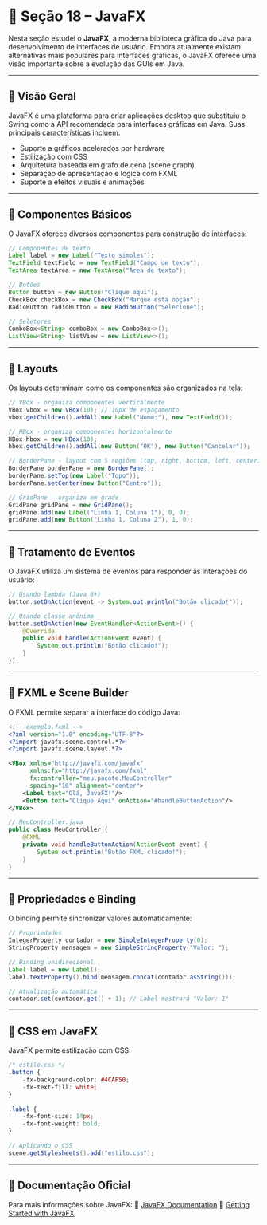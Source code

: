 # 📌 Seção 18 – JavaFX

Nesta seção estudei o **JavaFX**, a moderna biblioteca gráfica do Java para desenvolvimento de interfaces de usuário. Embora atualmente existam alternativas mais populares para interfaces gráficas, o JavaFX oferece uma visão importante sobre a evolução das GUIs em Java.

---

## 🔹 Visão Geral

JavaFX é uma plataforma para criar aplicações desktop que substituiu o Swing como a API recomendada para interfaces gráficas em Java. Suas principais características incluem:

- Suporte a gráficos acelerados por hardware
- Estilização com CSS
- Arquitetura baseada em grafo de cena (scene graph)
- Separação de apresentação e lógica com FXML
- Suporte a efeitos visuais e animações

---

## 🔹 Componentes Básicos

O JavaFX oferece diversos componentes para construção de interfaces:

```java
// Componentes de texto
Label label = new Label("Texto simples");
TextField textField = new TextField("Campo de texto");
TextArea textArea = new TextArea("Área de texto");

// Botões
Button button = new Button("Clique aqui");
CheckBox checkBox = new CheckBox("Marque esta opção");
RadioButton radioButton = new RadioButton("Selecione");

// Seletores
ComboBox<String> comboBox = new ComboBox<>();
ListView<String> listView = new ListView<>();
```

---

## 🔹 Layouts

Os layouts determinam como os componentes são organizados na tela:

```java
// VBox - organiza componentes verticalmente
VBox vbox = new VBox(10); // 10px de espaçamento
vbox.getChildren().addAll(new Label("Nome:"), new TextField());

// HBox - organiza componentes horizontalmente 
HBox hbox = new HBox(10);
hbox.getChildren().addAll(new Button("OK"), new Button("Cancelar"));

// BorderPane - layout com 5 regiões (top, right, bottom, left, center)
BorderPane borderPane = new BorderPane();
borderPane.setTop(new Label("Topo"));
borderPane.setCenter(new Button("Centro"));

// GridPane - organiza em grade
GridPane gridPane = new GridPane();
gridPane.add(new Label("Linha 1, Coluna 1"), 0, 0);
gridPane.add(new Button("Linha 1, Coluna 2"), 1, 0);
```

---

## 🔹 Tratamento de Eventos

O JavaFX utiliza um sistema de eventos para responder às interações do usuário:

```java
// Usando lambda (Java 8+)
button.setOnAction(event -> System.out.println("Botão clicado!"));

// Usando classe anônima
button.setOnAction(new EventHandler<ActionEvent>() {
    @Override
    public void handle(ActionEvent event) {
        System.out.println("Botão clicado!");
    }
});
```

---

## 🔹 FXML e Scene Builder

O FXML permite separar a interface do código Java:

```xml
<!-- exemplo.fxml -->
<?xml version="1.0" encoding="UTF-8"?>
<?import javafx.scene.control.*?>
<?import javafx.scene.layout.*?>

<VBox xmlns="http://javafx.com/javafx"
      xmlns:fx="http://javafx.com/fxml"
      fx:controller="meu.pacote.MeuController"
      spacing="10" alignment="center">
    <Label text="Olá, JavaFX!"/>
    <Button text="Clique Aqui" onAction="#handleButtonAction"/>
</VBox>
```

```java
// MeuController.java
public class MeuController {
    @FXML
    private void handleButtonAction(ActionEvent event) {
        System.out.println("Botão FXML clicado!");
    }
}
```

---

## 🔹 Propriedades e Binding

O binding permite sincronizar valores automaticamente:

```java
// Propriedades
IntegerProperty contador = new SimpleIntegerProperty(0);
StringProperty mensagem = new SimpleStringProperty("Valor: ");

// Binding unidirecional
Label label = new Label();
label.textProperty().bind(mensagem.concat(contador.asString()));

// Atualização automática
contador.set(contador.get() + 1); // Label mostrará "Valor: 1"
```

---

## 🔹 CSS em JavaFX

JavaFX permite estilização com CSS:

```css
/* estilo.css */
.button {
    -fx-background-color: #4CAF50;
    -fx-text-fill: white;
}

.label {
    -fx-font-size: 14px;
    -fx-font-weight: bold;
}
```

```java
// Aplicando o CSS
scene.getStylesheets().add("estilo.css");
```

---

## 📂 Documentação Oficial
Para mais informações sobre JavaFX:
🔗 [JavaFX Documentation](https://openjfx.io/javadoc/17/)
🔗 [Getting Started with JavaFX](https://openjfx.io/openjfx-docs/)
